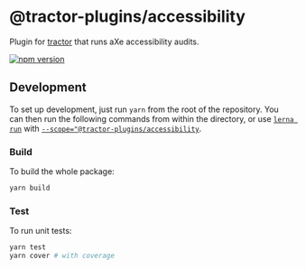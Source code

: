 # @tractor-plugins/accessibility

Plugin for [tractor](http://github.com/TradeMe/tractor) that runs aXe accessibility audits.

[![npm version](https://img.shields.io/npm/v/@tractor-plugins/accessibility.svg)](https://www.npmjs.com/package/@tractor-plugins/accessibility)

## Development

To set up development, just run `yarn` from the root of the repository. You can then run the following commands from within the directory, or use [`lerna run`](https://github.com/lerna/lerna/tree/master/commands/run) with [`--scope="@tractor-plugins/accessibility`](https://www.npmjs.com/package/@lerna/filter-options).

### Build

To build the whole package:

```sh
yarn build
```

### Test

To run unit tests:

```sh
yarn test
yarn cover # with coverage
```

